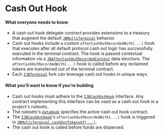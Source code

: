 # Cash Out Hook

#### What everyone needs to know

* A cash out hook delegate contract provides extensions to a treasury that augment the default [`JBMultiTerminal`](/v4/api/core/contracts/jbmultiterminal/) behavior.
* Cash out hooks include a custom `afterCashOutRecordedWith(...)` hook that executes after all default protocol cash out logic has successfully executed in the terminal contract. The hook is passed contextual information via a [`JBAfterCashOutRecordedContext`](/v4/api/core/structs/jbaftercashoutrecordedcontext) data structure. The `afterCashOutRecordedWith(...)` hook is called before any reclaimed tokens are transferred out of the terminal contract.
* Each [`IJBTerminal`](/v4/api/core/interfaces/ijbterminal) fork can leverage cash out hooks in unique ways.

#### What you'll want to know if you're building

* Cash out hooks must adhere to the [`IJBCashOutHook`](/v4/api/core/interfaces/ijbcashouthook/) interface. Any contract implementing this interface can be used as a cash out hook in a project's rulesets.
* The rulesets's [`dataHook`](data-hook.md) specifies the active cash out hook contract.
* The [`IJBCashOutHook`](/v4/api/core/interfaces/ijbcashouthook/)'s `afterCashOutRecordedWith(...)` hook is triggered in [`JBMultiTerminal.cashOutTokensOf(...)`](/v4/api/core/contracts/jbmultiterminal/#cashouttokensof).
* The cash out hook is called before funds are dispersed.

<!-- [Get started building cash out hooks](/v4/build/treasury-extensions/cash-out-hook.md). -->

